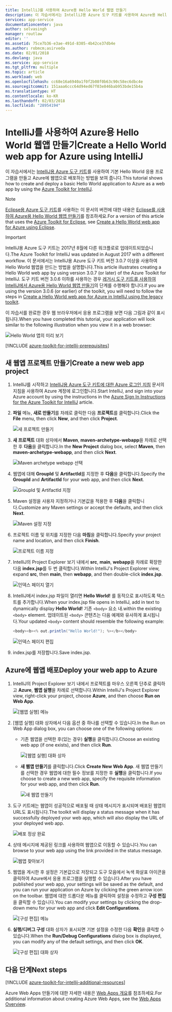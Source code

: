```yaml
---
title: IntelliJ를 사용하여 Azure용 Hello World 웹앱 만들기
description: 이 자습서에서는 IntelliJ용 Azure 도구 키트를 사용하여 Azure용 Hello World 웹앱을 만드는 방법을 보여 줍니다.
services: app-service
documentationcenter: java
author: selvasingh
manager: routlaw
editor: ''
ms.assetid: 75ce7b36-e3ae-491d-8305-4b42ce37db4e
ms.author: robmcm;asirveda
ms.date: 02/01/2018
ms.devlang: java
ms.service: app-service
ms.tgt_pltfrm: multiple
ms.topic: article
ms.workload: web
ms.openlocfilehash: cc68e16a6940a1f0f2b08f0b63c90c58ec6dbc4e
ms.sourcegitcommit: 151aaa6ccc64d94ed67f03e846bab953bde15b4a
ms.translationtype: HT
ms.contentlocale: ko-KR
ms.lasthandoff: 02/03/2018
ms.locfileid: "28954194"
---
```

# <a name="create-a-hello-world-web-app-for-azure-using-intellij"></a><span data-ttu-id="85b70-103">IntelliJ를 사용하여 Azure용 Hello World 웹앱 만들기</span><span class="sxs-lookup"><span data-stu-id="85b70-103">Create a Hello World web app for Azure using IntelliJ</span></span>

<span data-ttu-id="85b70-104">이 자습서에서는 [IntelliJ용 Azure 도구 키트]를 사용하여 기본 Hello World 응용 프로그램을 만들고 Azure에 웹앱으로 배포하는 방법을 보여 줍니다.</span><span class="sxs-lookup"><span data-stu-id="85b70-104">This tutorial shows how to create and deploy a basic Hello World application to Azure as a web app by using the [Azure Toolkit for IntelliJ].</span></span>

> [!NOTE]
>
> <span data-ttu-id="85b70-105">[Eclipse용 Azure 도구 키트]를 사용하는 이 문서의 버전에 대한 내용은 [Eclipse를 사용하여 Azure용 Hello World 웹앱 만들기][eclipse-hello-world]를 참조하세요.</span><span class="sxs-lookup"><span data-stu-id="85b70-105">For a version of this article that uses the [Azure Toolkit for Eclipse], see [Create a Hello World web app for Azure using Eclipse][eclipse-hello-world].</span></span>
>

> [!IMPORTANT]
> 
> <span data-ttu-id="85b70-106">IntelliJ용 Azure 도구 키트는 2017년 8월에 다른 워크플로로 업데이트되었습니다.</span><span class="sxs-lookup"><span data-stu-id="85b70-106">The Azure Toolkit for IntelliJ was updated in August 2017 with a different workflow.</span></span> <span data-ttu-id="85b70-107">이 문서에서는 IntelliJ용 Azure 도구 키트 버전 3.0.7 이상을 사용하여 Hello World 웹앱을 만드는 방법을 설명합니다.</span><span class="sxs-lookup"><span data-stu-id="85b70-107">This article illustrates creating a Hello World web app by using version 3.0.7 (or later) of the Azure Toolkit for IntelliJ.</span></span> <span data-ttu-id="85b70-108">도구 키트 버전 3.0.6 이하를 사용하는 경우 [레거시 도구 키트를 사용하여 IntelliJ에서 Azure용 Hello World 웹앱 만들기][Legacy Version]의 단계를 수행해야 합니다.</span><span class="sxs-lookup"><span data-stu-id="85b70-108">If you are using the version 3.0.6 (or earlier) of the toolkit, you will need to follow the steps in [Create a Hello World web app for Azure in IntelliJ using the legacy toolkit][Legacy Version].</span></span>
> 

<span data-ttu-id="85b70-109">이 자습서를 완료한 경우 웹 브라우저에서 응용 프로그램을 보면 다음 그림과 같이 표시됩니다.</span><span class="sxs-lookup"><span data-stu-id="85b70-109">When you have completed this tutorial, your application will look similar to the following illustration when you view it in a web browser:</span></span>

![Hello World 앱의 미리 보기][browse-web-app]

[!INCLUDE [azure-toolkit-for-intellij-prerequisites](../includes/azure-toolkit-for-intellij-prerequisites.md)]

## <a name="create-a-new-web-app-project"></a><span data-ttu-id="85b70-111">새 웹앱 프로젝트 만들기</span><span class="sxs-lookup"><span data-stu-id="85b70-111">Create a new web app project</span></span>

1. <span data-ttu-id="85b70-112">IntelliJ를 시작하고 [IntelliJ용 Azure 도구 키트에 대한 Azure 로그인 지침][intelliJ-sign-in-instructions] 문서의 지침을 사용하여 Azure 계정에 로그인합니다.</span><span class="sxs-lookup"><span data-stu-id="85b70-112">Start IntelliJ, and sign into your Azure account by using the instructions in the [Azure Sign In Instructions for the Azure Toolkit for IntelliJ][intelliJ-sign-in-instructions] article.</span></span>

1. <span data-ttu-id="85b70-113">**파일** 메뉴, **새로 만들기**를 차례로 클릭한 다음 **프로젝트**를 클릭합니다.</span><span class="sxs-lookup"><span data-stu-id="85b70-113">Click the **File** menu, then click **New**, and then click **Project**.</span></span>
   
   ![새 프로젝트 만들기][file-new-project]

1. <span data-ttu-id="85b70-115">**새 프로젝트** 대화 상자에서 **Maven**, **maven-archetype-webapp**을 차례로 선택한 후 **다음**을 클릭합니다.</span><span class="sxs-lookup"><span data-stu-id="85b70-115">In the **New Project** dialog box, select **Maven**, then **maven-archetype-webapp**, and then click **Next**.</span></span>
   
   ![Maven archetype webapp 선택][maven-archetype-webapp]
   
1. <span data-ttu-id="85b70-117">웹앱에 대해 **GroupId** 및 **ArtifactId**를 지정한 후 **다음**을 클릭합니다.</span><span class="sxs-lookup"><span data-stu-id="85b70-117">Specify the **GroupId** and **ArtifactId** for your web app, and then click **Next**.</span></span>
   
   ![GroupId 및 ArtifactId 지정][groupid-and-artifactid]

1. <span data-ttu-id="85b70-119">Maven 설정을 사용자 지정하거나 기본값을 적용한 후 **다음**을 클릭합니다.</span><span class="sxs-lookup"><span data-stu-id="85b70-119">Customize any Maven settings or accept the defaults, and then click **Next**.</span></span>
   
   ![Maven 설정 지정][maven-options]

1. <span data-ttu-id="85b70-121">프로젝트 이름 및 위치를 지정한 다음 **마침**을 클릭합니다.</span><span class="sxs-lookup"><span data-stu-id="85b70-121">Specify your project name and location, and then click **Finish**.</span></span>
   
   ![프로젝트 이름 지정][project-name]

1. <span data-ttu-id="85b70-123">IntelliJ의 Project Explorer 보기 내에서 **src**, **main**, **webapp**을 차례로 확장한 다음 **index.jsp**를 두 번 클릭합니다.</span><span class="sxs-lookup"><span data-stu-id="85b70-123">Within IntelliJ's Project Explorer view, expand **src**, then **main**, then **webapp**, and then double-click **index.jsp**.</span></span>
   
   ![인덱스 페이지 열기][open-index-page]

1. <span data-ttu-id="85b70-125">IntelliJ에서 index.jsp 파일이 열리면 **Hello World!** 를 동적으로 표시하도록 텍스트를 추가합니다.</span><span class="sxs-lookup"><span data-stu-id="85b70-125">When your index.jsp file opens in IntelliJ, add in text to dynamically display **Hello World!**</span></span> <span data-ttu-id="85b70-126">기존 `<body>` 요소 내.</span><span class="sxs-lookup"><span data-stu-id="85b70-126">within the existing `<body>` element.</span></span> <span data-ttu-id="85b70-127">업데이트된 `<body>` 콘텐츠는 다음 예제와 유사하게 표시됩니다.</span><span class="sxs-lookup"><span data-stu-id="85b70-127">Your updated `<body>` content should resemble the following example:</span></span>
   
   ```java
   <body><b><% out.println("Hello World!"); %></b></body>
   ``` 

   ![인덱스 페이지 편집][edit-index-page]

1. <span data-ttu-id="85b70-129">index.jsp를 저장합니다.</span><span class="sxs-lookup"><span data-stu-id="85b70-129">Save index.jsp.</span></span>

## <a name="deploy-your-web-app-to-azure"></a><span data-ttu-id="85b70-130">Azure에 웹앱 배포</span><span class="sxs-lookup"><span data-stu-id="85b70-130">Deploy your web app to Azure</span></span>

1. <span data-ttu-id="85b70-131">IntelliJ의 Project Explorer 보기 내에서 프로젝트를 마우스 오른쪽 단추로 클릭하고 **Azure**, **웹앱 실행**을 차례로 선택합니다.</span><span class="sxs-lookup"><span data-stu-id="85b70-131">Within IntelliJ's Project Explorer view, right-click your project, choose **Azure**, and then choose **Run on Web App**.</span></span>
   
   ![[웹앱 실행] 메뉴][run-on-web-app-menu]

1. <span data-ttu-id="85b70-133">[웹앱 실행] 대화 상자에서 다음 옵션 중 하나를 선택할 수 있습니다.</span><span class="sxs-lookup"><span data-stu-id="85b70-133">In the Run on Web App dialog box, you can choose one of the following options:</span></span>

   * <span data-ttu-id="85b70-134">기존 웹앱을 선택한 후(있는 경우) **실행**을 클릭합니다.</span><span class="sxs-lookup"><span data-stu-id="85b70-134">Choose an existing web app (if one exists), and then click **Run**.</span></span>

      ![[웹앱 실행] 대화 상자][run-on-web-app-dialog]

   * <span data-ttu-id="85b70-136">**새 웹앱 만들기**를 클릭합니다.</span><span class="sxs-lookup"><span data-stu-id="85b70-136">Click **Create New Web App**.</span></span> <span data-ttu-id="85b70-137">새 웹앱 만들기를 선택한 경우 웹앱에 대한 필수 정보를 지정한 후 **실행**을 클릭합니다.</span><span class="sxs-lookup"><span data-stu-id="85b70-137">If you choose to create a new web app, specify the requisite information for your web app, and then click **Run**.</span></span>

      ![새 웹앱 만들기][create-new-web-app-dialog]

1. <span data-ttu-id="85b70-139">도구 키트에는 웹앱이 성공적으로 배포될 때 상태 메시지가 표시되며 배포된 웹앱의 URL도 표시됩니다.</span><span class="sxs-lookup"><span data-stu-id="85b70-139">The toolkit will display a status message when it has successfully deployed your web app, which will also display the URL of your deployed web app.</span></span>

   ![배포 정상 완료][successfully-deployed]

1. <span data-ttu-id="85b70-141">상태 메시지에 제공된 링크를 사용하여 웹앱으로 이동할 수 있습니다.</span><span class="sxs-lookup"><span data-stu-id="85b70-141">You can browse to your web app using the link provided in the status message.</span></span>

   ![웹앱 찾아보기][browse-web-app]

1. <span data-ttu-id="85b70-143">웹앱을 게시한 후 설정은 기본값으로 저장되고 도구 모음에서 녹색 화살표 아이콘을 클릭하여 Azure에서 응용 프로그램을 실행할 수 있습니다.</span><span class="sxs-lookup"><span data-stu-id="85b70-143">After you have published your web app, your settings will be saved as the default, and you can run your application on Azure by clicking the green arrow icon on the toolbar.</span></span> <span data-ttu-id="85b70-144">웹앱에 대한 드롭다운 메뉴를 클릭하여 설정을 수정하고 **구성 편집**을 클릭할 수 있습니다.</span><span class="sxs-lookup"><span data-stu-id="85b70-144">You can modify your settings by clicking the drop-down menu for your web app and click **Edit Configurations**.</span></span>

   ![[구성 편집] 메뉴][edit-configuration-menu]

1. <span data-ttu-id="85b70-146">**실행/디버그 구성** 대화 상자가 표시되면 기본 설정을 수정한 다음 **확인**을 클릭할 수 있습니다.</span><span class="sxs-lookup"><span data-stu-id="85b70-146">When the **Run/Debug Configurations** dialog box is displayed, you can modify any of the default settings, and then click **OK**.</span></span>

   ![[구성 편집] 대화 상자][edit-configuration-dialog]

## <a name="next-steps"></a><span data-ttu-id="85b70-148">다음 단계</span><span class="sxs-lookup"><span data-stu-id="85b70-148">Next steps</span></span>

[!INCLUDE [azure-toolkit-for-intellij-additional-resources](../includes/azure-toolkit-for-intellij-additional-resources.md)]

<span data-ttu-id="85b70-149">Azure Web Apps 만들기에 대한 자세한 내용은 [Web Apps 개요]를 참조하세요.</span><span class="sxs-lookup"><span data-stu-id="85b70-149">For additional information about creating Azure Web Apps, see the [Web Apps Overview].</span></span>

<!-- URL List -->

[IntelliJ용 Azure 도구 키트]: azure-toolkit-for-intellij.md
[Azure Toolkit for IntelliJ]: azure-toolkit-for-intellij.md
[Eclipse용 Azure 도구 키트]: ../eclipse/azure-toolkit-for-eclipse.md
[Azure Toolkit for Eclipse]: ../eclipse/azure-toolkit-for-eclipse.md
[eclipse-hello-world]: ../eclipse/azure-toolkit-for-eclipse-create-hello-world-web-app.md
[Web Apps 개요]: /azure/app-service/app-service-web-overview
[Web Apps Overview]: /azure/app-service/app-service-web-overview
[Apache Tomcat]: http://tomcat.apache.org/
[Jetty]: http://www.eclipse.org/jetty/
[Legacy Version]: azure-toolkit-for-intellij-create-hello-world-web-app-legacy-version.md
[intelliJ-sign-in-instructions]: azure-toolkit-for-intellij-sign-in-instructions.md

<!-- IMG List -->

[file-new-project]: ./media/azure-toolkit-for-intellij-create-hello-world-web-app/file-new-project.png
[maven-archetype-webapp]: ./media/azure-toolkit-for-intellij-create-hello-world-web-app/maven-archetype-webapp.png
[groupid-and-artifactid]: ./media/azure-toolkit-for-intellij-create-hello-world-web-app/groupid-and-artifactid.png
[maven-options]: ./media/azure-toolkit-for-intellij-create-hello-world-web-app/maven-options.png
[project-name]: ./media/azure-toolkit-for-intellij-create-hello-world-web-app/project-name.png
[open-index-page]: ./media/azure-toolkit-for-intellij-create-hello-world-web-app/open-index-page.png
[edit-index-page]: ./media/azure-toolkit-for-intellij-create-hello-world-web-app/edit-index-page.png
[run-on-web-app-menu]: ./media/azure-toolkit-for-intellij-create-hello-world-web-app/run-on-web-app-menu.png
[run-on-web-app-dialog]: ./media/azure-toolkit-for-intellij-create-hello-world-web-app/run-on-web-app-dialog.png
[create-new-web-app-dialog]: ./media/azure-toolkit-for-intellij-create-hello-world-web-app/create-new-web-app-dialog.png
[successfully-deployed]: ./media/azure-toolkit-for-intellij-create-hello-world-web-app/successfully-deployed.png
[browse-web-app]: ./media/azure-toolkit-for-intellij-create-hello-world-web-app/browse-web-app.png
[edit-configuration-menu]: ./media/azure-toolkit-for-intellij-create-hello-world-web-app/edit-configuration-menu.png
[edit-configuration-dialog]: ./media/azure-toolkit-for-intellij-create-hello-world-web-app/edit-configuration-dialog.png
